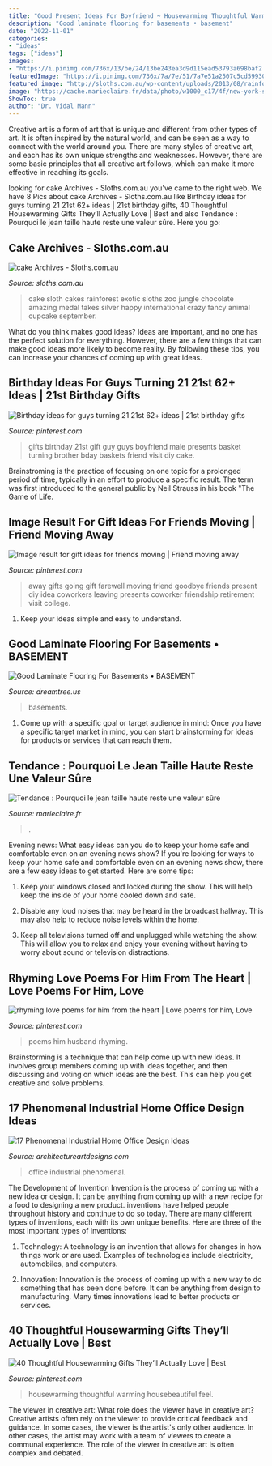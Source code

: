 ```yaml
---
title: "Good Present Ideas For Boyfriend ~ Housewarming Thoughtful Warming Housebeautiful Feel"
description: "Good laminate flooring for basements • basement"
date: "2022-11-01"
categories:
- "ideas"
tags: ["ideas"]
images:
- "https://i.pinimg.com/736x/13/be/24/13be243ea3d9d115ead53793a698baf2.jpg"
featuredImage: "https://i.pinimg.com/736x/7a/7e/51/7a7e51a2507c5cd599300a2914581b73--love-poems-for-him-love-my-husband.jpg"
featured_image: "http://sloths.com.au/wp-content/uploads/2013/08/rainforest-cake.jpg"
image: "https://cache.marieclaire.fr/data/photo/w1000_c17/4f/new-york-streetstyle-denim-51.jpg"
ShowToc: true
author: "Dr. Vidal Mann"
---
```



Creative art is a form of art that is unique and different from other types of art. It is often inspired by the natural world, and can be seen as a way to connect with the world around you. There are many styles of creative art, and each has its own unique strengths and weaknesses. However, there are some basic principles that all creative art follows, which can make it more effective in reaching its goals.

	

		
looking for cake Archives - Sloths.com.au you've came to the right web. We have 8 Pics about cake Archives - Sloths.com.au like Birthday ideas for guys turning 21 21st 62+ ideas | 21st birthday gifts, 40 Thoughtful Housewarming Gifts They’ll Actually Love | Best and also Tendance : Pourquoi le jean taille haute reste une valeur sûre. Here you go:
		
    
## Cake Archives - Sloths.com.au

<img loading=lazy src="http://sloths.com.au/wp-content/uploads/2013/08/rainforest-cake.jpg" onerror="this.onerror=null;this.src='https://tse1.mm.bing.net/th?id=OIP.z8CT0mO5kvZnzhute5pLDgHaJ4&amp;pid=15.1';" alt="cake Archives - Sloths.com.au">

_Source: sloths.com.au_

>cake sloth cakes rainforest exotic sloths zoo jungle chocolate amazing medal takes silver happy international crazy fancy animal cupcake september. 

	

What do you think makes good ideas?
Ideas are important, and no one has the perfect solution for everything. However, there are a few things that can make good ideas more likely to become reality. By following these tips, you can increase your chances of coming up with great ideas.

    
## Birthday Ideas For Guys Turning 21 21st 62+ Ideas | 21st Birthday Gifts

<img loading=lazy src="https://i.pinimg.com/736x/15/91/d9/1591d918848bebecf52ff610c88fbe20.jpg" onerror="this.onerror=null;this.src='https://tse4.mm.bing.net/th?id=OIP.kFZZACn-QNgrML5cGsUIAgAAAA&amp;pid=15.1';" alt="Birthday ideas for guys turning 21 21st 62+ ideas | 21st birthday gifts">

_Source: pinterest.com_

>gifts birthday 21st gift guy guys boyfriend male presents basket turning brother bday baskets friend visit diy cake. 

	

Brainstroming is the practice of focusing on one topic for a prolonged period of time, typically in an effort to produce a specific result. The term was first introduced to the general public by Neil Strauss in his book "The Game of Life.

    
## Image Result For Gift Ideas For Friends Moving | Friend Moving Away

<img loading=lazy src="https://i.pinimg.com/736x/56/e1/ab/56e1ab3618f56b58c7a96333d1a2f7d7.jpg" onerror="this.onerror=null;this.src='https://tse1.mm.bing.net/th?id=OIP.kN47dbSlx1C-k_Ja4z5HUAHaJ3&amp;pid=15.1';" alt="Image result for gift ideas for friends moving | Friend moving away">

_Source: pinterest.com_

>away gifts going gift farewell moving friend goodbye friends present diy idea coworkers leaving presents coworker friendship retirement visit college. 

	

1. Keep your ideas simple and easy to understand.

    
## Good Laminate Flooring For Basements • BASEMENT

<img loading=lazy src="https://s3.wasabisys.com/dreamtree/2017/08/good-laminate-flooring-for-basements2075-x-1572-1024x1024.jpg" onerror="this.onerror=null;this.src='https://tse4.mm.bing.net/th?id=OIP.zjz1XEwYVwNE7XK5BlLLlAHaHa&amp;pid=15.1';" alt="Good Laminate Flooring For Basements • BASEMENT">

_Source: dreamtree.us_

>basements. 

	

1. Come up with a specific goal or target audience in mind: Once you have a specific target market in mind, you can start brainstorming for ideas for products or services that can reach them.

    
## Tendance : Pourquoi Le Jean Taille Haute Reste Une Valeur Sûre

<img loading=lazy src="https://cache.marieclaire.fr/data/photo/w1000_c17/4f/new-york-streetstyle-denim-51.jpg" onerror="this.onerror=null;this.src='https://tse2.mm.bing.net/th?id=OIP.L3FEQxfMfIqSgj1F_h--UwHaKl&amp;pid=15.1';" alt="Tendance : Pourquoi le jean taille haute reste une valeur sûre">

_Source: marieclaire.fr_

>. 

	

Evening news: What easy ideas can you do to keep your home safe and comfortable even on an evening news show?
If you're looking for ways to keep your home safe and comfortable even on an evening news show, there are a few easy ideas to get started. Here are some tips:
1. Keep your windows closed and locked during the show. This will help keep the inside of your home cooled down and safe.

2. Disable any loud noises that may be heard in the broadcast hallway. This may also help to reduce noise levels within the home.

3. Keep all televisions turned off and unplugged while watching the show. This will allow you to relax and enjoy your evening without having to worry about sound or television distractions.

    
## Rhyming Love Poems For Him From The Heart | Love Poems For Him, Love

<img loading=lazy src="https://i.pinimg.com/736x/7a/7e/51/7a7e51a2507c5cd599300a2914581b73--love-poems-for-him-love-my-husband.jpg" onerror="this.onerror=null;this.src='https://tse2.mm.bing.net/th?id=OIP.s0oFXQH2t1EMQP39J0yqagAAAA&amp;pid=15.1';" alt="rhyming love poems for him from the heart | Love poems for him, Love">

_Source: pinterest.com_

>poems him husband rhyming. 

	

Brainstorming is a technique that can help come up with new ideas. It involves group members coming up with ideas together, and then discussing and voting on which ideas are the best. This can help you get creative and solve problems.

    
## 17 Phenomenal Industrial Home Office Design Ideas

<img loading=lazy src="http://www.architectureartdesigns.com/wp-content/uploads/2015/02/342.jpg" onerror="this.onerror=null;this.src='https://tse1.mm.bing.net/th?id=OIP.L48gDUcpeLNfsbna8-TWwQHaJ4&amp;pid=15.1';" alt="17 Phenomenal Industrial Home Office Design Ideas">

_Source: architectureartdesigns.com_

>office industrial phenomenal. 

	

The Development of Invention
Invention is the process of coming up with a new idea or design. It can be anything from coming up with a new recipe for a food to designing a new product. inventions have helped people throughout history and continue to do so today. There are many different types of inventions, each with its own unique benefits. Here are three of the most important types of inventions:
1) Technology: A technology is an invention that allows for changes in how things work or are used. Examples of technologies include electricity, automobiles, and computers.

2) Innovation: Innovation is the process of coming up with a new way to do something that has been done before. It can be anything from design to manufacturing. Many times innovations lead to better products or services.

    
## 40 Thoughtful Housewarming Gifts They’ll Actually Love | Best

<img loading=lazy src="https://i.pinimg.com/736x/13/be/24/13be243ea3d9d115ead53793a698baf2.jpg" onerror="this.onerror=null;this.src='https://tse4.mm.bing.net/th?id=OIP.k-gdsrVfgHHCuBp1AgyLHAHaLF&amp;pid=15.1';" alt="40 Thoughtful Housewarming Gifts They’ll Actually Love | Best">

_Source: pinterest.com_

>housewarming thoughtful warming housebeautiful feel. 

	

The viewer in creative art: What role does the viewer have in creative art?
Creative artists often rely on the viewer to provide critical feedback and guidance. In some cases, the viewer is the artist's only other audience. In other cases, the artist may work with a team of viewers to create a communal experience. The role of the viewer in creative art is often complex and debated.

